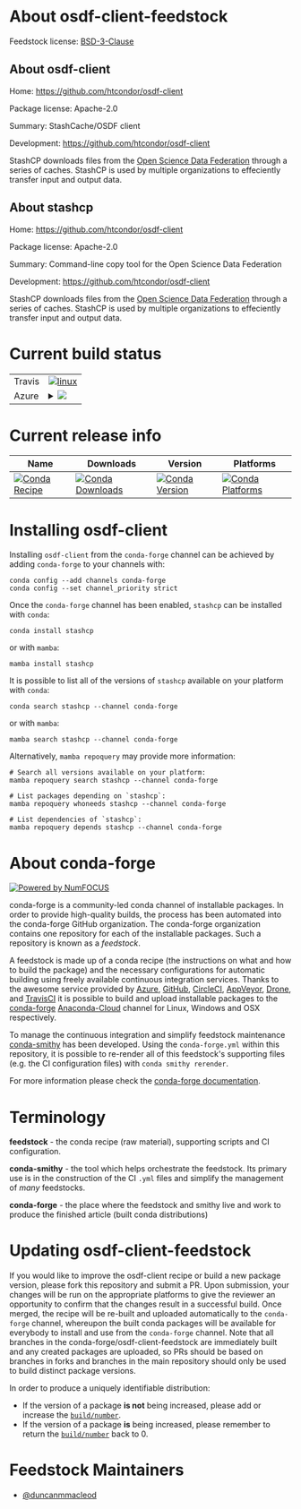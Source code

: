 About osdf-client-feedstock
===========================

Feedstock license: [BSD-3-Clause](https://github.com/conda-forge/osdf-client-feedstock/blob/main/LICENSE.txt)


About osdf-client
-----------------

Home: https://github.com/htcondor/osdf-client

Package license: Apache-2.0

Summary: StashCache/OSDF client

Development: https://github.com/htcondor/osdf-client

StashCP downloads files from the
[Open Science Data Federation](https://osdf.osg-htc.org/) through a
series of caches. StashCP is used by multiple organizations to
effeciently transfer input and output data.


About stashcp
-------------

Home: https://github.com/htcondor/osdf-client

Package license: Apache-2.0

Summary: Command-line copy tool for the Open Science Data Federation

Development: https://github.com/htcondor/osdf-client

StashCP downloads files from the
[Open Science Data Federation](https://osdf.osg-htc.org/) through a
series of caches. StashCP is used by multiple organizations to
effeciently transfer input and output data.


Current build status
====================


<table><tr>
    <td>Travis</td>
    <td>
      <a href="https://app.travis-ci.com/conda-forge/osdf-client-feedstock">
        <img alt="linux" src="https://img.shields.io/travis/com/conda-forge/osdf-client-feedstock/main.svg?label=Linux">
      </a>
    </td>
  </tr>
    
  <tr>
    <td>Azure</td>
    <td>
      <details>
        <summary>
          <a href="https://dev.azure.com/conda-forge/feedstock-builds/_build/latest?definitionId=20354&branchName=main">
            <img src="https://dev.azure.com/conda-forge/feedstock-builds/_apis/build/status/osdf-client-feedstock?branchName=main">
          </a>
        </summary>
        <table>
          <thead><tr><th>Variant</th><th>Status</th></tr></thead>
          <tbody><tr>
              <td>linux_64</td>
              <td>
                <a href="https://dev.azure.com/conda-forge/feedstock-builds/_build/latest?definitionId=20354&branchName=main">
                  <img src="https://dev.azure.com/conda-forge/feedstock-builds/_apis/build/status/osdf-client-feedstock?branchName=main&jobName=linux&configuration=linux%20linux_64_" alt="variant">
                </a>
              </td>
            </tr><tr>
              <td>linux_aarch64</td>
              <td>
                <a href="https://dev.azure.com/conda-forge/feedstock-builds/_build/latest?definitionId=20354&branchName=main">
                  <img src="https://dev.azure.com/conda-forge/feedstock-builds/_apis/build/status/osdf-client-feedstock?branchName=main&jobName=linux&configuration=linux%20linux_aarch64_" alt="variant">
                </a>
              </td>
            </tr><tr>
              <td>linux_ppc64le</td>
              <td>
                <a href="https://dev.azure.com/conda-forge/feedstock-builds/_build/latest?definitionId=20354&branchName=main">
                  <img src="https://dev.azure.com/conda-forge/feedstock-builds/_apis/build/status/osdf-client-feedstock?branchName=main&jobName=linux&configuration=linux%20linux_ppc64le_" alt="variant">
                </a>
              </td>
            </tr><tr>
              <td>osx_64</td>
              <td>
                <a href="https://dev.azure.com/conda-forge/feedstock-builds/_build/latest?definitionId=20354&branchName=main">
                  <img src="https://dev.azure.com/conda-forge/feedstock-builds/_apis/build/status/osdf-client-feedstock?branchName=main&jobName=osx&configuration=osx%20osx_64_" alt="variant">
                </a>
              </td>
            </tr><tr>
              <td>osx_arm64</td>
              <td>
                <a href="https://dev.azure.com/conda-forge/feedstock-builds/_build/latest?definitionId=20354&branchName=main">
                  <img src="https://dev.azure.com/conda-forge/feedstock-builds/_apis/build/status/osdf-client-feedstock?branchName=main&jobName=osx&configuration=osx%20osx_arm64_" alt="variant">
                </a>
              </td>
            </tr><tr>
              <td>win_64</td>
              <td>
                <a href="https://dev.azure.com/conda-forge/feedstock-builds/_build/latest?definitionId=20354&branchName=main">
                  <img src="https://dev.azure.com/conda-forge/feedstock-builds/_apis/build/status/osdf-client-feedstock?branchName=main&jobName=win&configuration=win%20win_64_" alt="variant">
                </a>
              </td>
            </tr>
          </tbody>
        </table>
      </details>
    </td>
  </tr>
</table>

Current release info
====================

| Name | Downloads | Version | Platforms |
| --- | --- | --- | --- |
| [![Conda Recipe](https://img.shields.io/badge/recipe-stashcp-green.svg)](https://anaconda.org/conda-forge/stashcp) | [![Conda Downloads](https://img.shields.io/conda/dn/conda-forge/stashcp.svg)](https://anaconda.org/conda-forge/stashcp) | [![Conda Version](https://img.shields.io/conda/vn/conda-forge/stashcp.svg)](https://anaconda.org/conda-forge/stashcp) | [![Conda Platforms](https://img.shields.io/conda/pn/conda-forge/stashcp.svg)](https://anaconda.org/conda-forge/stashcp) |

Installing osdf-client
======================

Installing `osdf-client` from the `conda-forge` channel can be achieved by adding `conda-forge` to your channels with:

```
conda config --add channels conda-forge
conda config --set channel_priority strict
```

Once the `conda-forge` channel has been enabled, `stashcp` can be installed with `conda`:

```
conda install stashcp
```

or with `mamba`:

```
mamba install stashcp
```

It is possible to list all of the versions of `stashcp` available on your platform with `conda`:

```
conda search stashcp --channel conda-forge
```

or with `mamba`:

```
mamba search stashcp --channel conda-forge
```

Alternatively, `mamba repoquery` may provide more information:

```
# Search all versions available on your platform:
mamba repoquery search stashcp --channel conda-forge

# List packages depending on `stashcp`:
mamba repoquery whoneeds stashcp --channel conda-forge

# List dependencies of `stashcp`:
mamba repoquery depends stashcp --channel conda-forge
```


About conda-forge
=================

[![Powered by
NumFOCUS](https://img.shields.io/badge/powered%20by-NumFOCUS-orange.svg?style=flat&colorA=E1523D&colorB=007D8A)](https://numfocus.org)

conda-forge is a community-led conda channel of installable packages.
In order to provide high-quality builds, the process has been automated into the
conda-forge GitHub organization. The conda-forge organization contains one repository
for each of the installable packages. Such a repository is known as a *feedstock*.

A feedstock is made up of a conda recipe (the instructions on what and how to build
the package) and the necessary configurations for automatic building using freely
available continuous integration services. Thanks to the awesome service provided by
[Azure](https://azure.microsoft.com/en-us/services/devops/), [GitHub](https://github.com/),
[CircleCI](https://circleci.com/), [AppVeyor](https://www.appveyor.com/),
[Drone](https://cloud.drone.io/welcome), and [TravisCI](https://travis-ci.com/)
it is possible to build and upload installable packages to the
[conda-forge](https://anaconda.org/conda-forge) [Anaconda-Cloud](https://anaconda.org/)
channel for Linux, Windows and OSX respectively.

To manage the continuous integration and simplify feedstock maintenance
[conda-smithy](https://github.com/conda-forge/conda-smithy) has been developed.
Using the ``conda-forge.yml`` within this repository, it is possible to re-render all of
this feedstock's supporting files (e.g. the CI configuration files) with ``conda smithy rerender``.

For more information please check the [conda-forge documentation](https://conda-forge.org/docs/).

Terminology
===========

**feedstock** - the conda recipe (raw material), supporting scripts and CI configuration.

**conda-smithy** - the tool which helps orchestrate the feedstock.
                   Its primary use is in the construction of the CI ``.yml`` files
                   and simplify the management of *many* feedstocks.

**conda-forge** - the place where the feedstock and smithy live and work to
                  produce the finished article (built conda distributions)


Updating osdf-client-feedstock
==============================

If you would like to improve the osdf-client recipe or build a new
package version, please fork this repository and submit a PR. Upon submission,
your changes will be run on the appropriate platforms to give the reviewer an
opportunity to confirm that the changes result in a successful build. Once
merged, the recipe will be re-built and uploaded automatically to the
`conda-forge` channel, whereupon the built conda packages will be available for
everybody to install and use from the `conda-forge` channel.
Note that all branches in the conda-forge/osdf-client-feedstock are
immediately built and any created packages are uploaded, so PRs should be based
on branches in forks and branches in the main repository should only be used to
build distinct package versions.

In order to produce a uniquely identifiable distribution:
 * If the version of a package **is not** being increased, please add or increase
   the [``build/number``](https://docs.conda.io/projects/conda-build/en/latest/resources/define-metadata.html#build-number-and-string).
 * If the version of a package **is** being increased, please remember to return
   the [``build/number``](https://docs.conda.io/projects/conda-build/en/latest/resources/define-metadata.html#build-number-and-string)
   back to 0.

Feedstock Maintainers
=====================

* [@duncanmmacleod](https://github.com/duncanmmacleod/)

